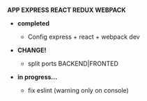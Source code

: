 **APP EXPRESS REACT REDUX WEBPACK**

- **completed**
  - Config express + react + webpack dev



- **CHANGE!**
  - split  ports BACKEND|FRONTED 


- **in progress...**
  - fix eslint (warning only on console)
